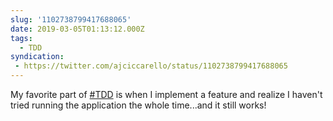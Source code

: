 ```yaml
---
slug: '1102738799417688065'
date: 2019-03-05T01:13:12.000Z
tags:
  - TDD
syndication:
 - https://twitter.com/ajciccarello/status/1102738799417688065
---
```


My favorite part of [#TDD](/posts/tags/TDD) is when I implement a feature and realize I haven't tried running the application the whole time...and it still works!
